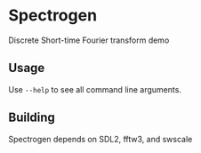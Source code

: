 # Spectrogen

Discrete Short-time Fourier transform demo

## Usage

Use `--help` to see all command line arguments.

## Building

Spectrogen depends on SDL2, fftw3, and swscale

